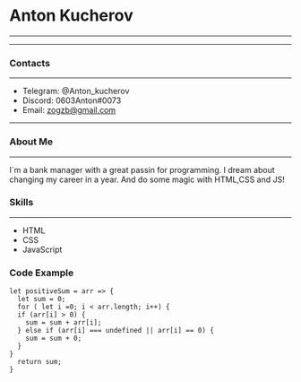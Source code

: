 # Anton Kucherov
---
-------------------     ----------------------------
### Contacts
-------------------     ----------------------------
* Telegram: @Anton_kucherov
* Discord: 0603Anton#0073
* Email: zogzb@gmail.com
____
### About Me
___

I`m a bank manager with a great passin for programming. I dream about changing my career in a year. And do some magic with HTML,CSS and JS!


### Skills
---------
* HTML
* CSS
* JavaScript

### Code Example

````
let positiveSum = arr => {
  let sum = 0;
  for ( let i =0; i < arr.length; i++) {
  if (arr[i] > 0) {
    sum = sum + arr[i];
  } else if (arr[i] === undefined || arr[i] == 0) {
    sum = sum + 0;
  }
}
  return sum;
}
````

